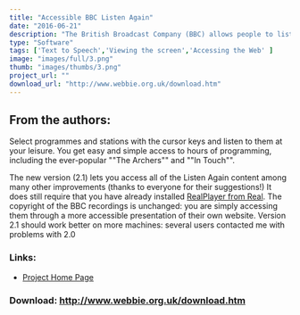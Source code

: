 ```yaml
---
title: "Accessible BBC Listen Again"
date: "2016-06-21"
description: "The British Broadcast Company (BBC) allows people to listen to vast quantities of their radio output up to a week after it is first broadcast on one of their dozens of radio stations. This service, called Listen Again, relies on a web browser interface that might be difficult for some users, especially people with screen readers. Accessible BBC Listen Again allows you to access the BBC\'s Listen Again content through a truly accessible interface designed to work with any screen reader."
type: "Software"
tags: ['Text to Speech','Viewing the screen','Accessing the Web' ]
image: "images/full/3.png"
thumb: "images/thumbs/3.png"
project_url: ""
download_url: "http://www.webbie.org.uk/download.htm"
---
```

From the authors:
-----------------

Select programmes and stations with the cursor keys and listen to them at your leisure. You get easy and simple access to hours of programming, including the ever-popular ""The Archers"" and ""In Touch"".

The new version (2.1) lets you access all of the Listen Again content among many other improvements (thanks to everyone for their suggestions!) It does still require that you have already installed <a bbc="" href="" of="" realplayer="" title="" version="">RealPlayer from Real</a>. The copyright of the BBC recordings is unchanged: you are simply accessing them through a more accessible presentation of their own website. Version 2.1 should work better on more machines: several users contacted me with problems with 2.0

### Links:
- <a href="http://www.webbie.org.uk/accessiblebbc/index.htm">Project Home Page</a>

### Download: http://www.webbie.org.uk/download.htm 